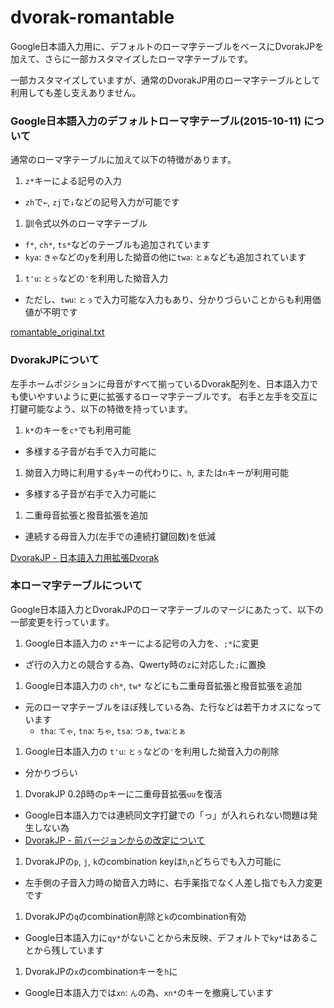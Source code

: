 # dvorak-romantable
Google日本語入力用に、デフォルトのローマ字テーブルをベースにDvorakJPを加えて、さらに一部カスタマイズしたローマ字テーブルです。

一部カスタマイズしていますが、通常のDvorakJP用のローマ字テーブルとして利用しても差し支えありません。

### Google日本語入力のデフォルトローマ字テーブル(2015-10-11) について

通常のローマ字テーブルに加えて以下の特徴があります。

1. `z*`キーによる記号の入力
  - `zh`で`←`, `zj`で`↓`などの記号入力が可能です
1. 訓令式以外のローマ字テーブル
  - `f*`, `ch*`, `ts*`などのテーブルも追加されています
  - `kya`: `きゃ`などの`y`を利用した拗音の他に`twa`: `とぁ`なども追加されています
1. `t'u`: `とぅ`などの`'`を利用した拗音入力
  - ただし、`twu`: `とぅ`で入力可能な入力もあり、分かりづらいことからも利用価値が不明です

[romantable_original.txt](https://github.com/shinespark/dvorak-romantable/blob/master/romantable_original.txt)

### DvorakJPについて

左手ホームポジションに母音がすべて揃っているDvorak配列を、日本語入力でも使いやすいように更に拡張するローマ字テーブルです。
右手と左手を交互に打鍵可能なよう、以下の特徴を持っています。

1. `k*`のキーを`c*`でも利用可能
  - 多様する子音が右手で入力可能に
1. 拗音入力時に利用する`y`キーの代わりに、`h`, または`n`キーが利用可能
  - 多様する子音が右手で入力可能に
1. 二重母音拡張と撥音拡張を追加
  - 連続する母音入力(左手での連続打鍵回数)を低減

[DvorakJP - 日本語入力用拡張Dvorak](http://www7.plala.or.jp/dvorakjp/dvorakjp.htm)

### 本ローマ字テーブルについて

Google日本語入力とDvorakJPのローマ字テーブルのマージにあたって、以下の一部変更を行っています。

1. Google日本語入力の `z*`キーによる記号の入力を、`;*`に変更
  - ざ行の入力との競合する為、Qwerty時の`z`に対応した`;`に置換
1. Google日本語入力の `ch*`, `tw*` などにも二重母音拡張と撥音拡張を追加
  - 元のローマ字テーブルをほぼ残している為、た行などは若干カオスになっています
    - `tha`: `てゃ`, `tna`: `ちゃ`, `tsa`: `つぁ`, `twa`:`とぁ`
1. Google日本語入力の `t'u`: `とぅ`などの`'`を利用した拗音入力の削除
  - 分かりづらい
1. DvorakJP 0.2β時の`p`キーに二重母音拡張`uu`を復活
  - Google日本語入力では連続同文字打鍵での「っ」が入れられない問題は発生しない為
  - [DvorakJP - 前バージョンからの改定について](http://www7.plala.or.jp/dvorakjp/)
1. DvorakJPの`p`, `j`, `k`のcombination keyは`h`,`n`どちらでも入力可能に
  - 左手側の子音入力時の拗音入力時に、右手薬指でなく人差し指でも入力変更です
1. DvorakJPの`q`のcombination削除と`k`のcombination有効
  - Google日本語入力に`qy*`がないことから未反映、デフォルトで`ky*`はあることから残しています
1. DvorakJPの`x`のcombinationキーを`h`に
  - Google日本語入力では`xn`: `ん`の為、`xn*`のキーを撤廃しています
